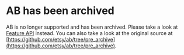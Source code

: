 # AB has been archived

AB is no longer supported and has been archived. Please take a look at
[Feature API](https://github.com/etsy/feature) instead. You can also take
a look at the original source at [https://github.com/etsy/ab/tree/pre_archive](https://github.com/etsy/ab/tree/pre_archive).
